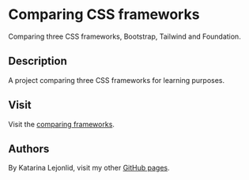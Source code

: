 # Comparing CSS frameworks

Comparing three CSS frameworks, Bootstrap, Tailwind and Foundation.

## Description

A project comparing three CSS frameworks for learning purposes.

## Visit

Visit the [comparing frameworks](https://kattisa.github.io/comparing-frameworks).

## Authors

By Katarina Lejonlid, visit my other [GitHub pages](https://kattisa.github.io).


